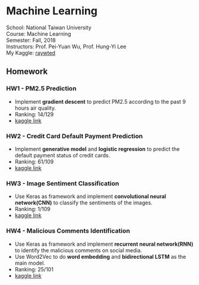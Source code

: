 # Machine Learning
School: National Taiwan University <br>
Course: Machine Learning <br>
Semester: Fall, 2018 <br>
Instructors: Prof. Pei-Yuan Wu, Prof. Hung-Yi Lee <br>
My Kaggle: [raywted](https://www.kaggle.com/raywted) <br>

## Homework
### HW1 - PM2.5 Prediction
* Implement **gradient descent** to predict PM2.5 according to the past 9 hours air quality. <br> 
* Ranking: 14/129 <br>
* [kaggle link](https://www.kaggle.com/c/ml2018fall-hw1/leaderboard) <br>

### HW2 - Credit Card Default Payment Prediction
* Implement **generative model** and **logistic regression** to predict the default payment status of credit cards. <br>
* Ranking: 61/109 <br>
* [kaggle link](https://www.kaggle.com/c/ml2018fall-hw2/leaderboard) <br>

### HW3 - Image Sentiment Classification
* Use Keras as framework and implement **convolutional neural network(CNN)** to classify the sentiments of the images. <br>
* Ranking: 1/109 <br>
* [kaggle link](https://www.kaggle.com/c/ml2018fall-hw3/leaderboard) <br>

### HW4 - Malicious Comments Identification
* Use Keras as framework and implement **recurrent neural network(RNN)** to identify the malicious comments on social media. <br>
* Use Word2Vec to do **word embedding** and **bidirectional LSTM** as the main model. <br>
* Ranking: 25/101 <br>
* [kaggle link](https://www.kaggle.com/c/ml2018fall-hw4/leaderboard) <br>
